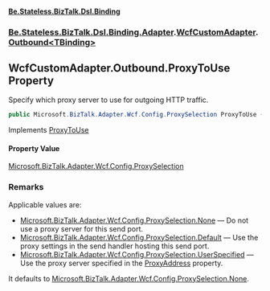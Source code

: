 #### [Be.Stateless.BizTalk.Dsl.Binding](README.md 'README')
### [Be.Stateless.BizTalk.Dsl.Binding.Adapter](Be.Stateless.BizTalk.Dsl.Binding.Adapter.md 'Be.Stateless.BizTalk.Dsl.Binding.Adapter').[WcfCustomAdapter](WcfCustomAdapter.md 'Be.Stateless.BizTalk.Dsl.Binding.Adapter.WcfCustomAdapter').[Outbound&lt;TBinding&gt;](WcfCustomAdapter.Outbound_TBinding_.md 'Be.Stateless.BizTalk.Dsl.Binding.Adapter.WcfCustomAdapter.Outbound<TBinding>')

## WcfCustomAdapter.Outbound<TBinding>.ProxyToUse Property

Specify which proxy server to use for outgoing HTTP traffic.

```csharp
public Microsoft.BizTalk.Adapter.Wcf.Config.ProxySelection ProxyToUse { get; set; }
```

Implements [ProxyToUse](https://docs.microsoft.com/en-us/dotnet/api/Microsoft.BizTalk.Adapter.Wcf.Config.IAdapterConfigProxyToUse.ProxyToUse 'Microsoft.BizTalk.Adapter.Wcf.Config.IAdapterConfigProxyToUse.ProxyToUse')

#### Property Value
[Microsoft.BizTalk.Adapter.Wcf.Config.ProxySelection](https://docs.microsoft.com/en-us/dotnet/api/Microsoft.BizTalk.Adapter.Wcf.Config.ProxySelection 'Microsoft.BizTalk.Adapter.Wcf.Config.ProxySelection')

### Remarks

Applicable values are:
- [Microsoft.BizTalk.Adapter.Wcf.Config.ProxySelection.None](https://docs.microsoft.com/en-us/dotnet/api/Microsoft.BizTalk.Adapter.Wcf.Config.ProxySelection.None 'Microsoft.BizTalk.Adapter.Wcf.Config.ProxySelection.None') — Do not use a proxy server for this send port.
- [Microsoft.BizTalk.Adapter.Wcf.Config.ProxySelection.Default](https://docs.microsoft.com/en-us/dotnet/api/Microsoft.BizTalk.Adapter.Wcf.Config.ProxySelection.Default 'Microsoft.BizTalk.Adapter.Wcf.Config.ProxySelection.Default') — Use the proxy settings in the send handler hosting this send port.
- [Microsoft.BizTalk.Adapter.Wcf.Config.ProxySelection.UserSpecified](https://docs.microsoft.com/en-us/dotnet/api/Microsoft.BizTalk.Adapter.Wcf.Config.ProxySelection.UserSpecified 'Microsoft.BizTalk.Adapter.Wcf.Config.ProxySelection.UserSpecified') — Use the proxy server specified in the [ProxyAddress](WcfCustomAdapter.Outbound_TBinding_.ProxyAddress.md 'Be.Stateless.BizTalk.Dsl.Binding.Adapter.WcfCustomAdapter.Outbound<TBinding>.ProxyAddress') property.

It defaults to [Microsoft.BizTalk.Adapter.Wcf.Config.ProxySelection.None](https://docs.microsoft.com/en-us/dotnet/api/Microsoft.BizTalk.Adapter.Wcf.Config.ProxySelection.None 'Microsoft.BizTalk.Adapter.Wcf.Config.ProxySelection.None').